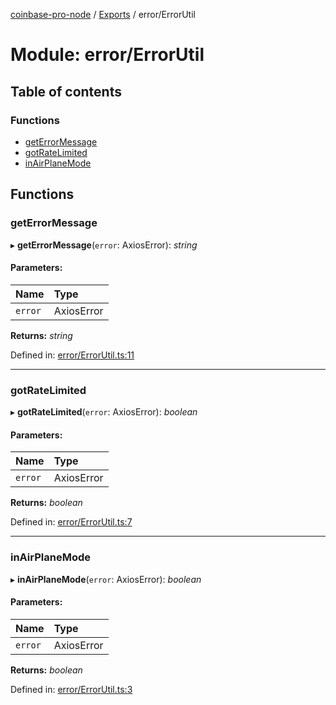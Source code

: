 [coinbase-pro-node](../README.md) / [Exports](../modules.md) / error/ErrorUtil

# Module: error/ErrorUtil

## Table of contents

### Functions

- [getErrorMessage](error_errorutil.md#geterrormessage)
- [gotRateLimited](error_errorutil.md#gotratelimited)
- [inAirPlaneMode](error_errorutil.md#inairplanemode)

## Functions

### getErrorMessage

▸ **getErrorMessage**(`error`: AxiosError): *string*

#### Parameters:

Name | Type |
:------ | :------ |
`error` | AxiosError |

**Returns:** *string*

Defined in: [error/ErrorUtil.ts:11](https://github.com/bennycode/coinbase-pro-node/blob/c3d8f7c/src/error/ErrorUtil.ts#L11)

___

### gotRateLimited

▸ **gotRateLimited**(`error`: AxiosError): *boolean*

#### Parameters:

Name | Type |
:------ | :------ |
`error` | AxiosError |

**Returns:** *boolean*

Defined in: [error/ErrorUtil.ts:7](https://github.com/bennycode/coinbase-pro-node/blob/c3d8f7c/src/error/ErrorUtil.ts#L7)

___

### inAirPlaneMode

▸ **inAirPlaneMode**(`error`: AxiosError): *boolean*

#### Parameters:

Name | Type |
:------ | :------ |
`error` | AxiosError |

**Returns:** *boolean*

Defined in: [error/ErrorUtil.ts:3](https://github.com/bennycode/coinbase-pro-node/blob/c3d8f7c/src/error/ErrorUtil.ts#L3)
